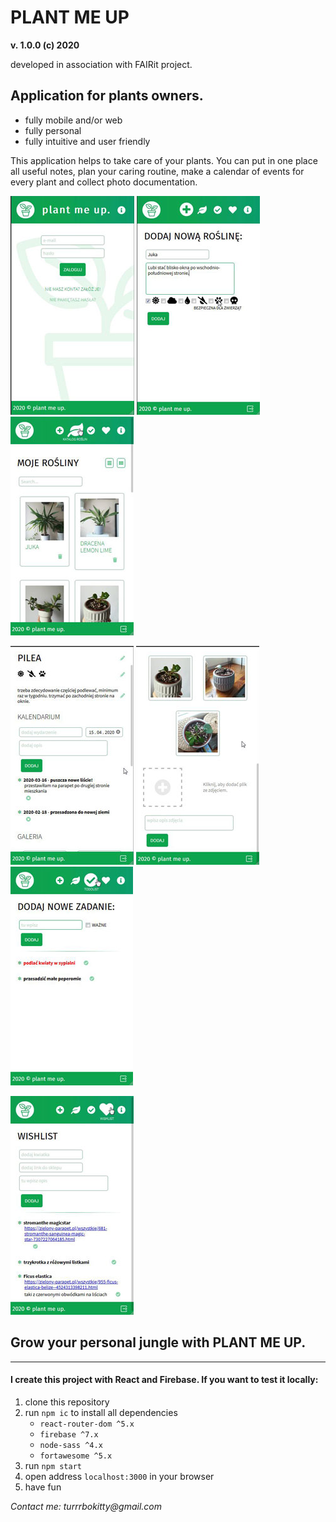 # PLANT ME UP

**v. 1.0.0 (c) 2020**

developed in association with FAIRit project.

## Application for plants owners.

- fully mobile and/or web
- fully personal
- fully intuitive and user friendly

This application helps to take care of your plants. You can put in one place all useful notes, plan your caring routine, make a calendar of events for every plant and collect photo documentation.

![](src/assets/plantMeUpA.jpg) ![](src/assets/plantMeUpB.jpg) ![](src/assets/plantMeUpC.jpg)

![](src/assets/plantMeUpD.jpg) ![](src/assets/plantMeUpE.jpg) ![](src/assets/plantMeUpF.jpg)

![](src/assets/plantMeUpG.jpg)

## Grow your personal jungle with PLANT ME UP.

---

#### I create this project with React and Firebase. If you want to test it locally:

1. clone this repository
2. run `npm ic` to install all dependencies
   - `react-router-dom ^5.x`
   - `firebase ^7.x`
   - `node-sass ^4.x`
   - `fortawesome ^5.x`
3. run `npm start`
4. open address `localhost:3000` in your browser
5. have fun

_Contact me: turrrbokitty@gmail.com_
